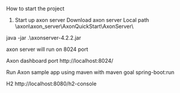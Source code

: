 How to start the project

1. Start up axon server
Download axon server
Local path
\axon\axon_server\AxonQuickStart\AxonServer\

java -jar .\axonserver-4.2.2.jar

axon server will run on 8024 port

Axon dashboard port
http://localhost:8024/

Run Axon sample app using maven with maven goal spring-boot:run

H2
http://localhost:8080/h2-console